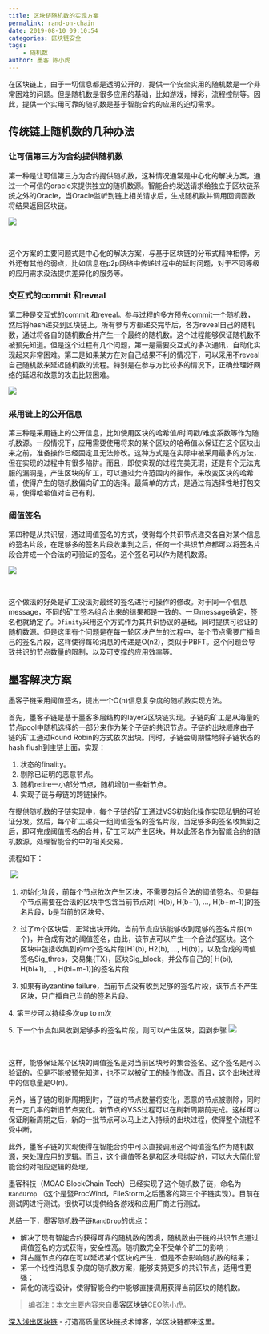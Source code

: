 ```yaml
---
title: 区块链随机数的实现方案
permalink: rand-on-chain
date: 2019-08-10 09:10:54
categories: 区块链安全
tags: 
    - 随机数
author: 墨客 陈小虎
---
```


在区块链上，由于一切信息都是透明公开的，提供一个安全实用的随机数是一个非常困难的问题。但是随机数是很多应用的基础，比如游戏，博彩，流程控制等。因此，提供一个实用可靠的随机数是基于智能合约的应用的迫切需求。

<!-- more -->

## 传统链上随机数的几种办法

### 让可信第三方为合约提供随机数

第一种是让可信第三方为合约提供随机数，这种情况通常是中心化的解决方案，通过一个可信的oracle来提供独立的随机数源。智能合约发送请求给独立于区块链系统之外的Oracle，当Oracle监听到链上相关请求后，生成随机数并调用回调函数将结果返回区块链。

![](https://oss02.bihu.com/image/20190810/36738a0159ad492fb3be0aee39059eb4_HAYDAKRVHEZA.png)

 

这个方案的主要问题式是中心化的解决方案，与基于区块链的分布式精神相悖，另外还有其他的弱点，比如信息在p2p网络中传递过程中的延时问题，对于不同等级的应用需求没法提供差异化的服务等。

### 交互式的commit 和reveal

第二种是交互式的commit 和reveal。参与过程的多方预先commit一个随机数，然后将hash递交到区块链上。所有参与方都递交完毕后，各方reveal自己的随机数，通过将各自的随机数合并产生一个最终的随机数。这个过程能够保证随机数不被预先知道。但是这个过程有几个问题，第一是需要交互式的多次通讯，自动化实现起来非常困难。第二是如果某方在对自己结果不利的情况下，可以采用不reveal自己随机数来延迟随机数的流程。特别是在参与方比较多的情况下，正确处理好网络的延迟和故意的攻击比较困难。


![](https://oss02.bihu.com/image/20190810/1c9d2f22bb8928b01fc5d7973c029941_GU2DIKRTG44Q.png)
 
### 采用链上的公开信息

第三种是采用链上的公开信息，比如使用区块的哈希值/时间戳/难度系数等作为随机数源。一般情况下，应用需要使用将来的某个区块的哈希值以保证在这个区块出来之前，准备操作已经固定且无法修改。这种方式是在实际中被采用最多的方法，但在实现的过程中有很多陷阱。而且，即使实现的过程完美无瑕，还是有个无法克服的漏洞是，产生区块的矿工，可以通过允许范围内的操作，来改变区块的哈希值，使得产生的随机数偏向矿工的选择。最简单的方式，是通过有选择性地打包交易，使得哈希值对自己有利。

### 阈值签名
第四种是从共识层，通过阈值签名的方式，使得每个共识节点递交各自对某个信息的签名片段，在足够多的签名片段收集到之后，任何一个共识节点都可以将签名片段合并成一个合法的可验证的签名。这个签名可以作为随机数源。

![](https://oss02.bihu.com/image/20190810/6c0546ae9d369caf7dbbf1dc2906eacd_GUZDCKRTGE4A.png)

 

这个做法的好处是矿工没法对最终的签名进行可操作的修改。对于同一个信息message，不同的矿工签名组合出来的结果都是一致的。一旦message确定，签名也就确定了。`Dfinity`采用这个方式作为其共识协议的基础，同时提供可验证的随机数源。但是这里有个问题是在每一轮区块产生的过程中，每个节点需要广播自己的签名片段，这样使得每轮消息的传递是O(n2)，类似于PBFT。这个问题会导致共识的节点数量的限制，以及可支撑的应用效率等。

## 墨客解决方案

墨客子链采用阈值签名，提出一个O(n)信息复杂度的随机数实现方法。

首先，墨客子链是基于墨客多层结构的layer2区块链实现。子链的矿工是从海量的节点pool中随机选择的一部分来作为某个子链的共识节点。子链的出块顺序由子链的矿工通过Round Robin的方式依次出块。同时，子链会周期性地将子链状态的hash flush到主链上面，实现：

1. 状态的finality。
2. 剔除已证明的恶意节点。
3. 随机retire一小部分节点，随机增加一些新节点。
4. 实现子链与母链的跨链操作。

在提供随机数的子链实现中，每个子链的矿工通过VSS初始化操作实现私钥的可验证分发。然后，每个矿工递交一组阈值签名的签名片段，当足够多的签名收集到之后，即可完成阈值签名的合并，矿工可以产生区块，并以此签名作为智能合约的随机数源，处理智能合约中的相关交易。

流程如下：

 ![](https://oss02.bihu.com/image/20190810/811714462707ed55ffbd0bf7d8cb0391_GY3TAKRTHA4Q.png)



1. 初始化阶段，前每个节点依次产生区块，不需要包括合法的阈值签名。但是每个节点需要在合法的区块中包含当前节点对[ H(b), H(b+1), …, H(b+m-1)]的签名片段，b是当前的区块号。

2. 过了m个区块后，正常出块开始，当前节点应该能够收到足够的签名片段(m个)，并合成有效的阈值签名，由此，该节点可以产生一个合法的区块。这个区块中包括收集到的m个签名片段[H1(b), H2(b), …, Hj(b)]，以及合成的阈值签名Sig_thres，交易集{TX}，区块Sig_block，并公布自己的[ H(bi), H(bi+1), …, H(bi+m-1)]的签名片段

3. 如果有Byzantine failure，当前节点没有收到足够的签名片段，该节点不产生区块，只广播自己当前的签名片段。

4. 第三步可以持续多次up to m次

5. 下一个节点如果收到足够多的签名片段，则可以产生区块，回到步骤
![](https://oss02.bihu.com/image/20190810/753b67776fc4e67ef08b1a808df18d24_GYYTQKRVHEYQ.jpg)


 

这样，能够保证某个区块的阈值签名是对当前区块号的集合签名。这个签名是可以验证的，但是不能被预先知道，也不可以被矿工的操作修改。而且，这个出块过程中的信息量是O(n)。

另外，当子链的刷新周期到时，子链的节点数量将变化，恶意的节点被剔除，同时有一定几率的新旧节点变化。新节点的VSS过程可以在刷新周期前完成。这样可以保证刷新周期之后，新的一批节点可以马上进入持续的出块过程，使得整个流程不受中断。

此外，墨客子链的实现使得在智能合约中可以直接调用这个阈值签名作为随机数源，来处理应用的逻辑。而且，这个阈值签名是和区块号绑定的，可以大大简化智能合约对相应逻辑的处理。

墨客科技（MOAC BlockChain Tech）已经实现了这个随机数子链，命名为`RandDrop` （这个是暨ProcWind，FileStorm之后墨客的第三个子链实现）。目前在测试网进行测试。很快可以提供给各游戏和应用厂商进行测试。

总结一下，墨客随机数子链`RandDrop`的优点：

* 解决了现有智能合约获得可靠的随机数的困境，随机数由子链的共识节点通过阈值签名的方式获得，安全性高。随机数完全不受单个矿工的影响；
* 拜占庭节点的存在可以延迟某个区块的产生，但是不会影响随机数的结果；
* 第一个线性消息复杂度的随机数方案，能够支持更多的共识节点，适用性更强；
* 简化的流程设计，使得智能合约中能够直接调用获得当前区块的随机数。

> 编者注：本文主要内容来自[墨客区块链](http://www.moacchina.com?utm_source=learnblockchain.cn)CEO陈小虎。

[深入浅出区块链](https://learnblockchain.cn/) - 打造高质量区块链技术博客，学区块链都来这里。